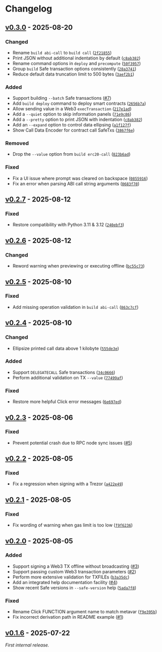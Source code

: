 # Changelog

<!--
----------------------------
      Common Changelog
----------------------------
https://common-changelog.org
----------------------------

Template:

## [vX.Y.Z] - YYYY-MM-DD

### Changed

### Added

### Removed

### Fixed
-->

## [v0.3.0] - 2025-08-20

### Changed

- Rename `build abi-call` to `build call` ([`2f21855`](https://github.com/clearmatics/simple-safe/commit/2f21855))
- Print JSON without additional indentation by default ([`c8ab382`](https://github.com/clearmatics/simple-safe/commit/c8ab382))
- Rename command options in `deploy` and `precompute` ([`50f3957`](https://github.com/clearmatics/simple-safe/commit/50f3957))
- Group `build` Safe transaction options consistently ([`28a3741`](https://github.com/clearmatics/simple-safe/commit/28a3741))
- Reduce default data truncation limit to 500 bytes ([`3aef2b1`](https://github.com/clearmatics/simple-safe/commit/3aef2b1))

### Added

- Support building `--batch` Safe transactions ([#7](https://github.com/clearmatics/simple-safe/issues/7))
- Add `build deploy` command to deploy smart contracts ([`2656b7a`](https://github.com/clearmatics/simple-safe/commit/2656b7a))
- Allow sending value in a Web3 `execTransaction` ([`217e1ad`](https://github.com/clearmatics/simple-safe/commit/217e1ad))
- Add a `--quiet` option to skip information panels ([`71e9c86`](https://github.com/clearmatics/simple-safe/commit/71e9c86))
- Add a `--pretty` option to print JSON with indentation ([`c8ab382`](https://github.com/clearmatics/simple-safe/commit/c8ab382))
- Add an `--expand` option to control data ellipsing ([`a1f127f`](https://github.com/clearmatics/simple-safe/commit/a1f127f))
- Show Call Data Encoder for contract call SafeTxs ([`3867f6e`](https://github.com/clearmatics/simple-safe/commit/3867f6e))

### Removed

- Drop the `--value` option from `build erc20-call` ([`823b6ad`](https://github.com/clearmatics/simple-safe/commit/823b6ad))

### Fixed

- Fix a UI issue where prompt was cleared on backspace ([`0855916`](https://github.com/clearmatics/simple-safe/issues/0855916))
- Fix an error when parsing ABI call string arguments ([`0683f70`](https://github.com/clearmatics/simple-safe/commit/0683f70))

## [v0.2.7] - 2025-08-12

### Fixed

- Restore compatibility with Python 3.11 & 3.12 ([`240ebf3`](https://github.com/clearmatics/simple-safe/commit/240ebf3))

## [v0.2.6] - 2025-08-12

### Changed

- Reword warning when previewing or executing offline ([`bc55c73`](https://github.com/clearmatics/simple-safe/commit/bc55c73))

## [v0.2.5] - 2025-08-10

### Fixed

- Add missing operation validation in `build abi-call` ([`863c7cf`](https://github.com/clearmatics/simple-safe/commit/863c7cf))

## [v0.2.4] - 2025-08-10

### Changed

- Ellipsize printed call data above 1 kilobyte ([`555de3e`](https://github.com/clearmatics/simple-safe/commit/555de3e))

### Added

- Support `DELEGATECALL` Safe transactions ([`34c0666`](https://github.com/clearmatics/simple-safe/commit/34c0666))
- Perform additional validation on TX `--value` ([`77499af`](https://github.com/clearmatics/simple-safe/commit/77499af))

### Fixed

- Restore more helpful Click error messages ([`6e697ed`](https://github.com/clearmatics/simple-safe/commit/6e697ed))

## [v0.2.3] - 2025-08-06

### Fixed

- Prevent potential crash due to RPC node sync issues ([#5](https://github.com/clearmatics/simple-safe/issues/5))

## [v0.2.2] - 2025-08-05

### Fixed

- Fix a regression when signing with a Trezor ([`a422e49`](https://github.com/clearmatics/simple-safe/commit/a422e49))

## [v0.2.1] - 2025-08-05

### Fixed

- Fix wording of warning when gas limit is too low ([`f9f6236`](https://github.com/clearmatics/simple-safe/commit/f9f6236))

## [v0.2.0] - 2025-08-05

### Added

- Support signing a Web3 TX offline without broadcasting ([#3](https://github.com/clearmatics/simple-safe/issues/3))
- Support passing custom Web3 transaction parameters ([#2](https://github.com/clearmatics/simple-safe/issues/2))
- Perform more extensive validation for TXFILEs ([`b3a35dc`](https://github.com/clearmatics/simple-safe/commit/b3a35dc))
- Add an integrated help documentation facility ([#4](https://github.com/clearmatics/simple-safe/issues/4))
- Show recent Safe versions in `--safe-version` help ([`5ada7f8`](https://github.com/clearmatics/simple-safe/commit/5ada7f8))

### Fixed

- Rename Click FUNCTION argument name to match metavar ([`f9e395b`](https://github.com/clearmatics/simple-safe/commit/f9e395b))
- Fix incorrect derivation path in README example ([#1](https://github.com/clearmatics/simple-safe/pull/1))

## [v0.1.6] - 2025-07-22

_First internal release._

[v0.3.0]: https://github.com/clearmatics/simple-safe/releases/tag/v0.3.0
[v0.2.7]: https://github.com/clearmatics/simple-safe/releases/tag/v0.2.7
[v0.2.6]: https://github.com/clearmatics/simple-safe/releases/tag/v0.2.6
[v0.2.5]: https://github.com/clearmatics/simple-safe/releases/tag/v0.2.5
[v0.2.4]: https://github.com/clearmatics/simple-safe/releases/tag/v0.2.4
[v0.2.3]: https://github.com/clearmatics/simple-safe/releases/tag/v0.2.3
[v0.2.2]: https://github.com/clearmatics/simple-safe/releases/tag/v0.2.2
[v0.2.1]: https://github.com/clearmatics/simple-safe/releases/tag/v0.2.1
[v0.2.0]: https://github.com/clearmatics/simple-safe/releases/tag/v0.2.0
[v0.1.6]: https://github.com/clearmatics/simple-safe/releases/tag/v0.1.6
